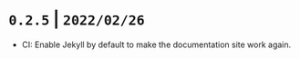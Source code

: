 # `0.2.5` | `2022/02/26`

- CI: Enable Jekyll by default to make the documentation site work again.
